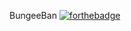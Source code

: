 BungeeBan [![forthebadge](http://forthebadge.com/images/badges/built-by-developers.svg)](http://forthebadge.com)
